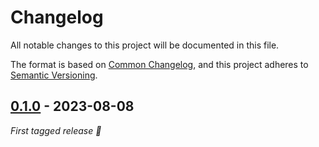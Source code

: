 # Changelog

All notable changes to this project will be documented in this file.

The format is based on [Common Changelog](https://common-changelog.org/), and
this project adheres to
[Semantic Versioning](https://semver.org/spec/v2.0.0.html).

## [0.1.0] - 2023-08-08

_First tagged release 🎉_


[0.1.0]: https://github.com/apibara/dna/releases/tag/sink-webhook/v0.1.0
